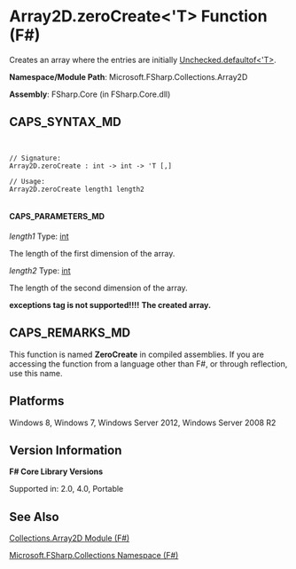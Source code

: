 # Array2D.zeroCreate<'T> Function (F#)

Creates an array where the entries are initially [Unchecked.defaultof&lt;'T&gt;](http://msdn.microsoft.com/en-us/library/9ff97f2a-1bd4-4f4c-afbe-5886a74ab977).

**Namespace/Module Path**: Microsoft.FSharp.Collections.Array2D

**Assembly**: FSharp.Core (in FSharp.Core.dll)


## CAPS_SYNTAX_MD



```


// Signature:
Array2D.zeroCreate : int -> int -> 'T [,]

// Usage:
Array2D.zeroCreate length1 length2


```



#### CAPS_PARAMETERS_MD
*length1*
Type: [int](http://msdn.microsoft.com/en-us/library/025d5455-3622-4ea5-9573-3ecbd4ee1375)


The length of the first dimension of the array.


*length2*
Type: [int](http://msdn.microsoft.com/en-us/library/025d5455-3622-4ea5-9573-3ecbd4ee1375)


The length of the second dimension of the array.



**exceptions tag is not supported!!!!**
**The created array.**
## CAPS_REMARKS_MD
This function is named **ZeroCreate** in compiled assemblies. If you are accessing the function from a language other than F#, or through reflection, use this name.


## Platforms
Windows 8, Windows 7, Windows Server 2012, Windows Server 2008 R2


## Version Information
**F# Core Library Versions**

Supported in: 2.0, 4.0, Portable




## See Also
[Collections.Array2D Module &#40;F&#35;&#41;](Collections.Array2D+Module+%28F%23%29.md)

[Microsoft.FSharp.Collections Namespace &#40;F&#35;&#41;](Microsoft.FSharp.Collections+Namespace+%28F%23%29.md)


